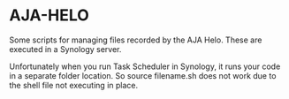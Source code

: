 # AJA-HELO

Some scripts for managing files recorded by the AJA Helo. These are executed in a Synology server.

Unfortunately when you run Task Scheduler in Synology, it runs your code in a separate folder location. So source filename.sh does not work due to the shell file not executing in place.
